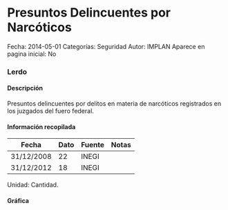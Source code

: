 Presuntos Delincuentes por Narcóticos
=====

Fecha: 2014-05-01
Categorías: Seguridad
Autor: IMPLAN
Aparece en pagina inicial: No

### Lerdo

#### Descripción

Presuntos delincuentes por delitos en materia de narcóticos registrados en los juzgados del fuero federal.

#### Información recopilada

<table class="table table-hover table-bordered matriz">
  <thead>
    <tr><th>Fecha</th><th>Dato</th><th>Fuente</th><th>Notas</th></tr>
  </thead>
  <tbody>
    <tr><td class="centrado">31/12/2008</td><td class="derecha">22</td><td>INEGI</td><td></td></tr>
    <tr><td class="centrado">31/12/2012</td><td class="derecha">18</td><td>INEGI</td><td></td></tr>
  </tbody>
</table>

Unidad: Cantidad.

#### Gráfica

<div id="Morriszyxtocaw" class="grafica"></div>
  <!-- JAVASCRIPT DE LA GRAFICA EN Morriszyxtocaw -->
  <script>
  new Morris.Line({
    element: 'Morriszyxtocaw',
    data: [
      { fecha: '2008-12-31', dato: 22 },
      { fecha: '2012-12-31', dato: 18 }
    ],
    xkey: 'fecha',
    ykeys: ['dato'],
    labels: ['Dato'],
    lineColors: ['#FF5B02'],
    xLabelFormat: function(d) {
      return d.getDate()+'/'+(d.getMonth()+1)+'/'+d.getFullYear();
    },
    dateFormat: function (ts) {
      var d = new Date(ts);
      return d.getDate() + '/' + (d.getMonth() + 1) + '/' + d.getFullYear();
    }
  });
  </script>

